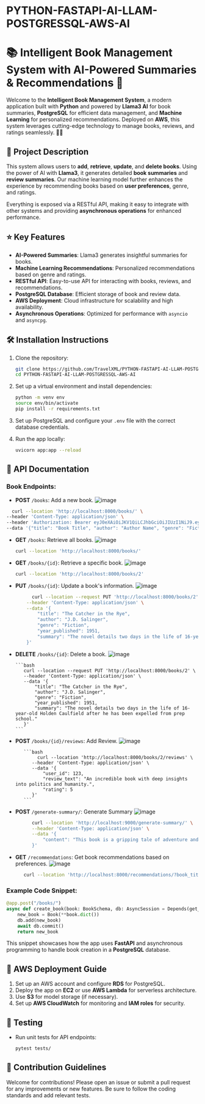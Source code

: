 # PYTHON-FASTAPI-AI-LLAM-POSTGRESSQL-AWS-AI

# 📚 Intelligent Book Management System with AI-Powered Summaries & Recommendations 🚀

Welcome to the **Intelligent Book Management System**, a modern application built with **Python** and powered by **Llama3 AI** for book summaries, **PostgreSQL** for efficient data management, and **Machine Learning** for personalized recommendations. Deployed on **AWS**, this system leverages cutting-edge technology to manage books, reviews, and ratings seamlessly. 📖✨

## 📝 Project Description

This system allows users to **add**, **retrieve**, **update**, and **delete books**. Using the power of AI with **Llama3**, it generates detailed **book summaries** and **review summaries**. Our machine learning model further enhances the experience by recommending books based on **user preferences**, genre, and ratings. 

Everything is exposed via a RESTful API, making it easy to integrate with other systems and providing **asynchronous operations** for enhanced performance.

## ⭐ Key Features

- **AI-Powered Summaries**: Llama3 generates insightful summaries for books.
- **Machine Learning Recommendations**: Personalized recommendations based on genre and ratings.
- **RESTful API**: Easy-to-use API for interacting with books, reviews, and recommendations.
- **PostgreSQL Database**: Efficient storage of book and review data.
- **AWS Deployment**: Cloud infrastructure for scalability and high availability.
- **Asynchronous Operations**: Optimized for performance with `asyncio` and `asyncpg`.

## 🛠️ Installation Instructions

1. Clone the repository:
   ```bash
   git clone https://github.com/TravelXML/PYTHON-FASTAPI-AI-LLAM-POSTGRESSQL-AWS-AI.git
   cd PYTHON-FASTAPI-AI-LLAM-POSTGRESSQL-AWS-AI
   ```

2. Set up a virtual environment and install dependencies:
   ```bash
   python -m venv env
   source env/bin/activate
   pip install -r requirements.txt
   ```

3. Set up PostgreSQL and configure your `.env` file with the correct database credentials.

4. Run the app locally:
   ```bash
   uvicorn app:app --reload
   ```

## 🔗 API Documentation

### Book Endpoints:
- **POST** `/books`: Add a new book.
  ![image](https://github.com/user-attachments/assets/29445278-c806-441b-b58e-5fc8ac456a2a)

```bash
  curl --location 'http://localhost:8000/books/' \
--header 'Content-Type: application/json' \
--header 'Authorization: Bearer eyJ0eXAiOiJKV1QiLCJhbGciOiJIUzI1NiJ9.eyJzdWIiOiJKS1RFU1QiLCJpYXQiOjE3Mjc4NDYwMjEsIm5iZiI6MTcyNzg0NjAyMSwianRpIjoiZTM3ZGI1MTYtY2YyMS00ZWQyLTk0NzMtYmUyZmE4ODZkZDUwIiwiZXhwIjoxNzI3ODQ2OTIxLCJ0eXBlIjoiYWNjZXNzIiwiZnJlc2giOmZhbHNlfQ.-AH9mlxlsaTY9TYiI7L8JtNIMExdxCY4K4jlXYerWs0' \
--data '{"title": "Book Title", "author": "Author Name", "genre": "Fiction", "year_published": 2023, "summary": "Sample summary."}'

```

- **GET** `/books`: Retrieve all books.
  ![image](https://github.com/user-attachments/assets/beb24d9a-fa1e-4cf4-a6e0-80cdba07a1b5)
  
  ```bash
  curl --location 'http://localhost:8000/books/'
  ```

- **GET** `/books/{id}`: Retrieve a specific book.
  ![image](https://github.com/user-attachments/assets/913a67c2-b20d-432d-af96-e6079a6bde0b)
  
  ```bash
  curl --location 'http://localhost:8000/books/2'
  ```

- **PUT** `/books/{id}`: Update a book's information.
  ![image](https://github.com/user-attachments/assets/2d523a0b-2541-4c1f-9c29-f3a7cb0a2515)
  
     ```bash
           curl --location --request PUT 'http://localhost:8000/books/2' \
         --header 'Content-Type: application/json' \
         --data '{
             "title": "The Catcher in the Rye",
             "author": "J.D. Salinger",
             "genre": "Fiction",
             "year_published": 1951,
             "summary": "The novel details two days in the life of 16-year-old Holden Caulfield after he has been expelled from prep school."
         }'
   ```

- **DELETE** `/books/{id}`: Delete a book.
  ![image](https://github.com/user-attachments/assets/f3cf1b80-3cbb-44fe-a4b7-c0e7e4bfbab2)

      ```bash
         curl --location --request PUT 'http://localhost:8000/books/2' \
         --header 'Content-Type: application/json' \
         --data '{
             "title": "The Catcher in the Rye",
             "author": "J.D. Salinger",
             "genre": "Fiction",
             "year_published": 1951,
             "summary": "The novel details two days in the life of 16-year-old Holden Caulfield after he has been expelled from prep school."
         }'
      ```

- **POST** `/books/{id}/reviews`: Add Review.
  ![image](https://github.com/user-attachments/assets/9b5bfc30-241e-47cc-883a-7a7aa686d6c9)
     
         ```bash
              curl --location 'http://localhost:8000/books/2/reviews' \
            --header 'Content-Type: application/json' \
            --data '{
                "user_id": 123,
                "review_text": "An incredible book with deep insights into politics and humanity.",
                "rating": 5
            }'
         ```

-  **POST** `/generate-summary/`: Generate Summary
  ![image](https://github.com/user-attachments/assets/480db59e-09ec-4dc4-8453-786ec83d40ac)

      ```bash
            curl --location 'http://localhost:9000/generate-summary/' \
            --header 'Content-Type: application/json' \
            --data '{
                "content": "This book is a gripping tale of adventure and self-discovery."
            }'
      ```

- **GET** `/recommendations`: Get book recommendations based on preferences.
  ![image](https://github.com/user-attachments/assets/cffcb373-68af-4655-9350-ab2994e27dbb)
  
  ```bash
     curl --location 'http://localhost:8000/recommendations/?book_title=Dune'
  ```


### Example Code Snippet:

```python
@app.post("/books/")
async def create_book(book: BookSchema, db: AsyncSession = Depends(get_db)):
    new_book = Book(**book.dict())
    db.add(new_book)
    await db.commit()
    return new_book
```

This snippet showcases how the app uses **FastAPI** and asynchronous programming to handle book creation in a **PostgreSQL** database.

## 🚀 AWS Deployment Guide

1. Set up an AWS account and configure **RDS** for PostgreSQL.
2. Deploy the app on **EC2** or use **AWS Lambda** for serverless architecture.
3. Use **S3** for model storage (if necessary).
4. Set up **AWS CloudWatch** for monitoring and **IAM roles** for security.

## 🧪 Testing

- Run unit tests for API endpoints:
  ```bash
  pytest tests/
  ```

## 🤝 Contribution Guidelines

Welcome for contributions! Please open an issue or submit a pull request for any improvements or new features. Be sure to follow the coding standards and add relevant tests.

